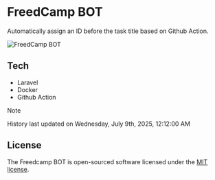 # FreedCamp BOT

Automatically assign an ID before the task title based on Github Action.

![FreedCamp BOT](https://repository-images.githubusercontent.com/737932867/7d34798b-2680-471c-b089-a78a718d3d6a)

## Tech

- Laravel
- Docker
- Github Action

> [!NOTE]  
> History last updated on Wednesday, July 9th, 2025, 12:12:00 AM

## License

The Freedcamp BOT is open-sourced software licensed under the [MIT license](https://opensource.org/licenses/MIT).
